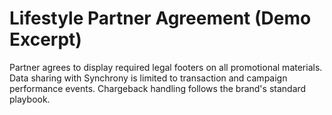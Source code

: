 # Lifestyle Partner Agreement (Demo Excerpt)

Partner agrees to display required legal footers on all promotional materials. Data sharing with Synchrony is limited to transaction and campaign performance events. Chargeback handling follows the brand's standard playbook.
